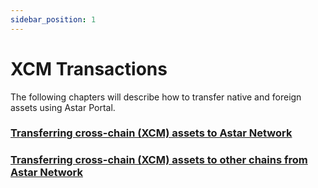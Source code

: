 ```yaml
---
sidebar_position: 1
---
```


# XCM Transactions

The following chapters will describe how to transfer native and foreign assets using Astar Portal.


### [Transferring cross-chain (XCM) assets to Astar Network](/docs/use/Manage%20assets/transfer-tokens#transferring-cross-chain-xcm-assets-into-astar-network)

### [Transferring cross-chain (XCM) assets to other chains from Astar Network](/docs/use/Manage%20assets/transfer-tokens#transferring-cross-chainxcm-assets-to-other-chains-from-astar-network)

